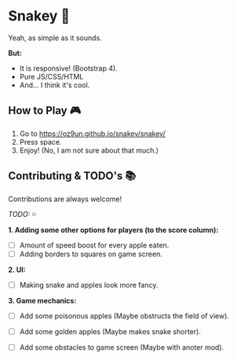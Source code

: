 
# Snakey :snake:

Yeah, as simple as it sounds.

**But:**
- It is responsive! (Bootstrap 4).
- Pure JS/CSS/HTML
- And... I think it's cool.

## How to Play :video_game:

1. Go to https://oz9un.github.io/snakey/snakey/
2. Press space.
3. Enjoy! (No, I am not sure about that much.)

  
## Contributing & TODO's :books:

Contributions are always welcome!

_TODO:_ :sweat_drops:

**1. Adding some other options for players (to the score column):**
- [ ]  Amount of speed boost for every apple eaten.
- [ ]  Adding borders to squares on game screen.

**2. UI:**
- [ ]  Making snake and apples look more fancy.

**3. Game mechanics:**
- [ ]  Add some poisonous apples (Maybe obstructs the field of view).
- [ ]  Add some golden apples (Maybe makes snake shorter).
- [ ]  Add some obstacles to game screen (Maybe with anoter mod).
  
